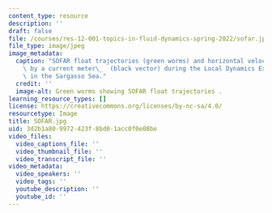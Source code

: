 ```yaml
---
content_type: resource
description: ''
draft: false
file: /courses/res-12-001-topics-in-fluid-dynamics-spring-2022/sofar.jpg
file_type: image/jpeg
image_metadata:
  caption: "SOFAR float trajectories (green worms) and horizontal velocity measured\
    \ by a current meter\_  (black vector) during the Local Dynamics Experiment conducted\
    \ in the Sargasso Sea."
  credit: ''
  image-alt: Green worms showing SOFAR float trajectories .
learning_resource_types: []
license: https://creativecommons.org/licenses/by-nc-sa/4.0/
resourcetype: Image
title: SOFAR.jpg
uid: 3d2b1a80-9972-423f-8bd0-1acc0f0e08be
video_files:
  video_captions_file: ''
  video_thumbnail_file: ''
  video_transcript_file: ''
video_metadata:
  video_speakers: ''
  video_tags: ''
  youtube_description: ''
  youtube_id: ''
---
```

